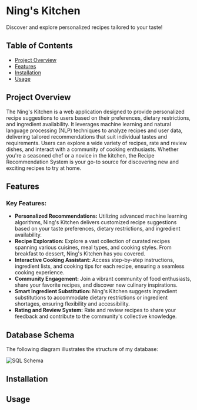 # Ning's Kitchen
Discover and explore personalized recipes tailored to your taste!

## Table of Contents

- [Project Overview](#project-overview)
- [Features](#features)
- [Installation](#installation)
- [Usage](#usage)

## Project Overview

The Ning's Kitchen is a web application designed to provide personalized recipe suggestions to users based on their preferences, dietary restrictions, and ingredient availability. It leverages machine learning and natural language processing (NLP) techniques to analyze recipes and user data, delivering tailored recommendations that suit individual tastes and requirements. Users can explore a wide variety of recipes, rate and review dishes, and interact with a community of cooking enthusiasts. Whether you're a seasoned chef or a novice in the kitchen, the Recipe Recommendation System is your go-to source for discovering new and exciting recipes to try at home.

## Features

### Key Features:

- **Personalized Recommendations:** Utilizing advanced machine learning algorithms, Ning's Kitchen delivers customized recipe suggestions based on your taste preferences, dietary restrictions, and ingredient availability.
- **Recipe Exploration:** Explore a vast collection of curated recipes spanning various cuisines, meal types, and cooking styles. From breakfast to dessert, Ning's Kitchen has you covered.
- **Interactive Cooking Assistant:** Access step-by-step instructions, ingredient lists, and cooking tips for each recipe, ensuring a seamless cooking experience.
- **Community Engagement:** Join a vibrant community of food enthusiasts, share your favorite recipes, and discover new culinary inspirations.
- **Smart Ingredient Substitution:** Ning's Kitchen suggests ingredient substitutions to accommodate dietary restrictions or ingredient shortages, ensuring flexibility and accessibility.
- **Rating and Review System:** Rate and review recipes to share your feedback and contribute to the community's collective knowledge.

## Database Schema
The following diagram illustrates the structure of my database:

![SQL Schema](https://github.com/user-attachments/assets/4b2b887d-48c5-439e-9196-e299d05df61f)


## Installation

## Usage
